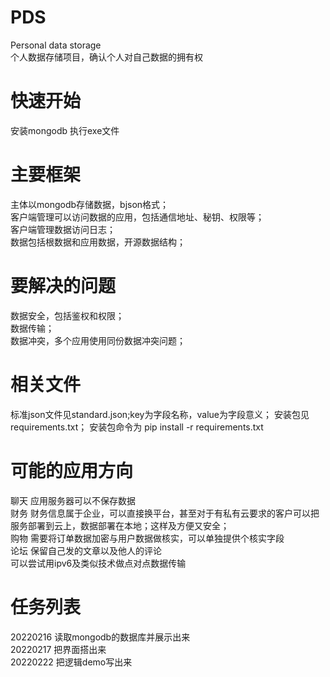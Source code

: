 # PDS
Personal data storage  
个人数据存储项目，确认个人对自己数据的拥有权  

# 快速开始
 安装mongodb
 执行exe文件

# 主要框架
 主体以mongodb存储数据，bjson格式；  
 客户端管理可以访问数据的应用，包括通信地址、秘钥、权限等；  
 客户端管理数据访问日志；  
 数据包括根数据和应用数据，开源数据结构； 

# 要解决的问题
 数据安全，包括鉴权和权限；  
 数据传输；  
 数据冲突，多个应用使用同份数据冲突问题；  

# 相关文件
 标准json文件见standard.json;key为字段名称，value为字段意义；
 安装包见requirements.txt； 
 安装包命令为 pip install -r requirements.txt
 
# 可能的应用方向
 聊天 应用服务器可以不保存数据  
 财务 财务信息属于企业，可以直接换平台，甚至对于有私有云要求的客户可以把服务部署到云上，数据部署在本地；这样及方便又安全；  
 购物 需要将订单数据加密与用户数据做核实，可以单独提供个核实字段  
 论坛 保留自己发的文章以及他人的评论  
 可以尝试用ipv6及类似技术做点对点数据传输  
 
# 任务列表
 20220216 读取mongodb的数据库并展示出来  
 20220217 把界面搭出来  
 20220222 把逻辑demo写出来  